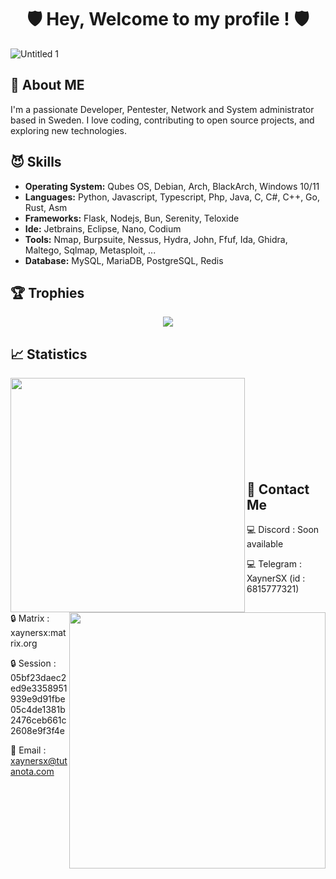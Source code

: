 <h1 align="center">🛡️ Hey, Welcome to my profile ! 🛡️</h1>

![Untitled 1](https://cdn.discordapp.com/attachments/1147705575996657725/1182916755258089542/x.png)

## 👾 About ME
I'm a passionate Developer, Pentester, Network and System administrator based in Sweden. I love coding, contributing to open source projects, and exploring new technologies.

## 😈 Skills

- **Operating System:** Qubes OS, Debian, Arch, BlackArch, Windows 10/11
- **Languages:** Python, Javascript, Typescript, Php, Java, C, C#, C++, Go, Rust, Asm
- **Frameworks:** Flask, Nodejs, Bun, Serenity, Teloxide
- **Ide:** Jetbrains, Eclipse, Nano, Codium
- **Tools:** Nmap, Burpsuite, Nessus, Hydra, John, Ffuf, Ida, Ghidra, Maltego, Sqlmap, Metasploit, ...
- **Database:** MySQL, MariaDB, PostgreSQL, Redis


## 🏆 Trophies
<p align="center">
    <img src="https://github-profile-trophy.vercel.app/?username=XaynerSX&theme=dracula&margin-w=10&margin-h=15&column=10">
</p>

## 📈 Statistics
<div float="center">
    <img align="left" width="375" src="https://github-readme-stats.vercel.app/api?username=XaynerSX&show_icons=false&theme=dark">
    <img align="right" width="410" src="https://github-readme-streak-stats.herokuapp.com/?user=XaynerSX&theme=dark&hide_border=false&stroke=0000&background=0D1117&ring=FFFFFF&fire=e6b800&currStreakLabel=FFFFFF">
</div>

<br><br>
<br><br>
<br><br>
<br><br>
## 📩 Contact Me

💻 Discord : Soon available

💻 Telegram : XaynerSX (id : 6815777321)

🔒 Matrix : xaynersx:matrix.org

🔒 Session : 05bf23daec2ed9e3358951939e9d91fbe05c4de1381b2476ceb661c2608e9f3f4e

📧 Email : xaynersx@tutanota.com


